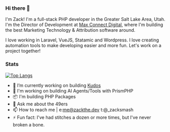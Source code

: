### Hi there 👋

I'm Zack! I'm a full-stack PHP developer in the Greater Salt Lake Area, Utah. I'm the Director of Development at [Max Connect Digital](https://maxconnect.digital), where I'm building the best Marketing Technology & Attribution software around. 

I love working in Laravel, VueJS, Statamic and Wordpress. I love creating automation tools to make developing easier and more fun. Let's work on a project together!

### Stats
[![Top Langs](https://github-readme-stats.vercel.app/api/top-langs/?username=zacksmash&layout=compact&theme=synthwave)](https://github.com/anuraghazra/github-readme-stats)

- 🔭 I’m currently working on building [Kudos](https://maxconnect.com/kudos)
- 🤖 I'm working on building AI Agents/Tools with PrismPHP
- 📦 I'm building PHP Packages
- 💬 Ask me about the 49ers
- 📫 How to reach me | e:me@zackthe.dev t:@_zacksmash
- ⚡ Fun fact: I've had stitches a dozen or more times, but I've never broken a bone.
